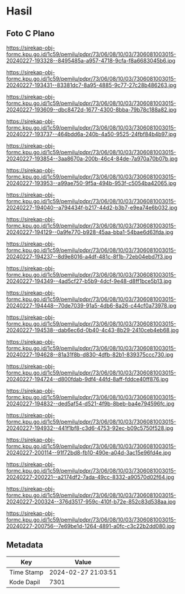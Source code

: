 # Hasil

## Foto C Plano

https://sirekap-obj-formc.kpu.go.id/1c59/pemilu/pdpr/73/06/08/10/03/7306081003015-20240227-193328--8495485a-a957-4718-9cfa-f8a6683045b6.jpg

https://sirekap-obj-formc.kpu.go.id/1c59/pemilu/pdpr/73/06/08/10/03/7306081003015-20240227-193431--83381dc7-8a95-4885-9c77-27c28b486263.jpg

https://sirekap-obj-formc.kpu.go.id/1c59/pemilu/pdpr/73/06/08/10/03/7306081003015-20240227-193609--dbc8472d-1677-4300-8bba-79b78c188a82.jpg

https://sirekap-obj-formc.kpu.go.id/1c59/pemilu/pdpr/73/06/08/10/03/7306081003015-20240227-193737--464bdd6a-240b-4a50-9525-24fbf84b4b97.jpg

https://sirekap-obj-formc.kpu.go.id/1c59/pemilu/pdpr/73/06/08/10/03/7306081003015-20240227-193854--3aa8670a-200b-46c4-84de-7a970a70b07b.jpg

https://sirekap-obj-formc.kpu.go.id/1c59/pemilu/pdpr/73/06/08/10/03/7306081003015-20240227-193953--a99ae750-9f5a-494b-953f-c5054ba42065.jpg

https://sirekap-obj-formc.kpu.go.id/1c59/pemilu/pdpr/73/06/08/10/03/7306081003015-20240227-194040--a794434f-b217-44d2-b3b7-e9ea74e6b032.jpg

https://sirekap-obj-formc.kpu.go.id/1c59/pemilu/pdpr/73/06/08/10/03/7306081003015-20240227-194129--0a9fe770-b928-45aa-bba1-54bae6d63fda.jpg

https://sirekap-obj-formc.kpu.go.id/1c59/pemilu/pdpr/73/06/08/10/03/7306081003015-20240227-194237--8d9e8016-a4df-481c-8f1b-72eb04ebd7f3.jpg

https://sirekap-obj-formc.kpu.go.id/1c59/pemilu/pdpr/73/06/08/10/03/7306081003015-20240227-194349--4ad5cf27-b5b9-4dcf-9e48-d8ff1bce5b13.jpg

https://sirekap-obj-formc.kpu.go.id/1c59/pemilu/pdpr/73/06/08/10/03/7306081003015-20240227-194448--70de7039-91a5-4db6-8a26-c44cf0a73978.jpg

https://sirekap-obj-formc.kpu.go.id/1c59/pemilu/pdpr/73/06/08/10/03/7306081003015-20240227-194538--dab6ec6d-0b40-4c43-8b29-2410ceb4eb68.jpg

https://sirekap-obj-formc.kpu.go.id/1c59/pemilu/pdpr/73/06/08/10/03/7306081003015-20240227-194628--81a31f8b-d830-4dfb-82b1-839375ccc730.jpg

https://sirekap-obj-formc.kpu.go.id/1c59/pemilu/pdpr/73/06/08/10/03/7306081003015-20240227-194724--d800fdab-9df4-44fd-8aff-fddce40ff876.jpg

https://sirekap-obj-formc.kpu.go.id/1c59/pemilu/pdpr/73/06/08/10/03/7306081003015-20240227-194832--ded5af54-d521-4f9b-8beb-ba4e794596fc.jpg

https://sirekap-obj-formc.kpu.go.id/1c59/pemilu/pdpr/73/06/08/10/03/7306081003015-20240227-194932--441f1bf8-c3d6-4753-92ec-b09c5750f528.jpg

https://sirekap-obj-formc.kpu.go.id/1c59/pemilu/pdpr/73/06/08/10/03/7306081003015-20240227-200114--91f72bd8-fb10-490e-a04d-3ac15e96fd4e.jpg

https://sirekap-obj-formc.kpu.go.id/1c59/pemilu/pdpr/73/06/08/10/03/7306081003015-20240227-200221--a2174df2-7ada-49cc-8332-a90570d02f64.jpg

https://sirekap-obj-formc.kpu.go.id/1c59/pemilu/pdpr/73/06/08/10/03/7306081003015-20240227-200324--376d3517-959c-410f-b72e-852c83d538aa.jpg

https://sirekap-obj-formc.kpu.go.id/1c59/pemilu/pdpr/73/06/08/10/03/7306081003015-20240227-200756--7e69be1d-1264-4891-a0fc-c3c22b2dd080.jpg


## Metadata

| Key        | Value               |
| ---------- | ------------------- |
| Time Stamp | 2024-02-27 21:03:51 |
| Kode Dapil | 7301                |



